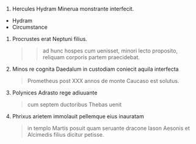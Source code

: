 1. Hercules Hydram Minerua monstrante interfecit.
- Hydram 
- Circumstance

1. Procrustes erat Neptuni filius. 
    >> ad hunc hospes cum uenisset, 
    >> minori lecto proposito, 
    > reliquam corporis partem praecidebat.

1. Minos re cognita Daedalum in custodiam coniecit aquila interfecta
    > Prometheus post ⅩⅩⅩ annos de monte Caucaso est solutus.

1. Polynices Adrasto rege adiuuante 
    > cum septem ductoribus Thebas uenit

1. Phrixus arietem immolauit pellemque eius inauratam 
    > in templo Martis posuit quam seruante dracone Iason Aesonis 
    > et Alcimedis filius dicitur petisse.
